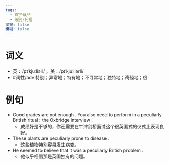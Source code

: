 ```yaml
---
tags:
  - 首字母/P
  - 级别/托福
掌握: false
模糊: false
---
```

# 词义
- 英：/pɪˈkjuːliəli/； 美：/pɪˈkjuːliərli/
- #词性/adv  特别；异常地；特有地；不寻常地；独特地；奇怪地；很
# 例句
- Good grades are not enough . You also need to perform in a peculiarly British ritual : the Oxbridge interview .
	- 成绩好是不够的，你还需要在牛津剑桥面试这个很英国式的仪式上表现良好。
- These plants are peculiarly prone to disease .
	- 这些植物特别容易发生病变。
- He seemed to believe that it was a peculiarly British problem .
	- 他似乎相信那是英国独有的问题。
